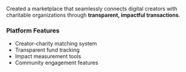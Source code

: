 Created a marketplace that seamlessly connects digital creators with charitable organizations through **transparent, impactful transactions**.

### Platform Features
- Creator-charity matching system
- Transparent fund tracking
- Impact measurement tools
- Community engagement features